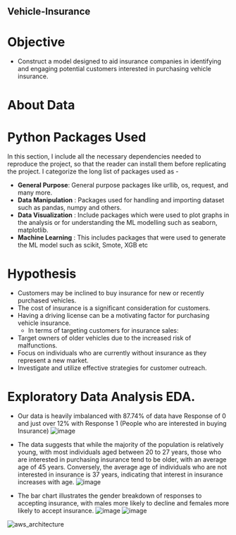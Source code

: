 ## Vehicle-Insurance

# Objective 
* Construct a model designed to aid insurance companies in identifying and engaging potential customers interested in purchasing vehicle insurance.

# About Data


# Python Packages Used
In this section, I include all the necessary dependencies needed to reproduce the project, so that the reader can install them before replicating the project. I categorize the long list of packages used as -

* **General Purpose**: General purpose packages like urllib, os, request, and many more.
* **Data Manipulation** : Packages used for handling and importing dataset such as pandas, numpy and others.
* **Data Visualization** : Include packages which were used to plot graphs in the analysis or for understanding the ML modelling such as seaborn, matplotlib.
* **Machine Learning** : This includes packages that were used to generate the ML model such as scikit, Smote, XGB etc

# Hypothesis
* Customers may be inclined to buy insurance for new or recently purchased vehicles.
* The cost of insurance is a significant consideration for customers.
* Having a driving license can be a motivating factor for purchasing vehicle insurance.
   * In terms of targeting customers for insurance sales:
* Target owners of older vehicles due to the increased risk of malfunctions.
* Focus on individuals who are currently without insurance as they represent a new market.
* Investigate and utilize effective strategies for customer outreach.

# Exploratory Data Analysis EDA.
* Our data is heavily imbalanced  with 87.74% of data have Response of 0 and just over 12% with Response 1 (People who are interested in buying Insurance)
   ![image](https://github.com/chinmay002/Vehicle-Insurance/assets/60249099/5c3e4954-0a5c-48ba-8e1d-b0b8cf3451a0)

* The data suggests that while the majority of the population is relatively young, with most individuals aged between 20 to 27 years, those who are interested in purchasing insurance tend to be older, with an average age of 45 years. Conversely, the average age of individuals who are not interested in insurance is 37 years, indicating that interest in insurance increases with age.
  ![image](https://github.com/chinmay002/Vehicle-Insurance/assets/60249099/0cfe51d0-e0e1-41be-818a-205eedffa1e2)

* The bar chart illustrates the gender breakdown of responses to accepting insurance, with males more likely to decline and females more likely to accept insurance.
![image](https://github.com/chinmay002/Vehicle-Insurance/assets/60249099/e1b5e8c7-f933-412f-801a-c3e2e8e1a488)
 ![image](https://github.com/chinmay002/Vehicle-Insurance/assets/60249099/5eb60d85-6854-4ff0-bec1-0d88f85f2083)



![aws_architecture](https://github.com/chinmay002/Vehicle-Insurance/assets/60249099/d93f7ca9-41c3-4ddf-a49a-54f7d9fd70f8)
